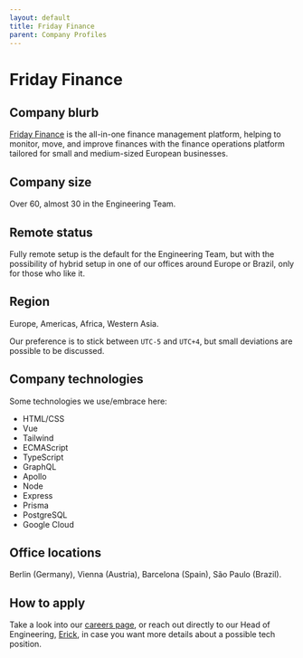 ```yaml
---
layout: default
title: Friday Finance
parent: Company Profiles
---
```


# Friday Finance

## Company blurb

[Friday Finance](https://www.fridayfinance.com/) is the all-in-one finance management platform, helping to monitor, move, and improve finances with the finance operations platform tailored for small and medium-sized European businesses.

## Company size

Over 60, almost 30 in the Engineering Team.

## Remote status

Fully remote setup is the default for the Engineering Team, but with the possibility of hybrid setup in one of our offices around Europe or Brazil, only for those who like it.

## Region

Europe, Americas, Africa, Western Asia.

Our preference is to stick between `UTC-5` and `UTC+4`, but small deviations are possible to be discussed.

## Company technologies

Some technologies we use/embrace here:

- HTML/CSS
- Vue
- Tailwind
- ECMAScript
- TypeScript
- GraphQL
- Apollo
- Node
- Express
- Prisma
- PostgreSQL
- Google Cloud

## Office locations

Berlin (Germany), Vienna (Austria), Barcelona (Spain), São Paulo (Brazil).

## How to apply

Take a look into our [careers page](https://www.fridayfinance.com/careers), or reach out directly to our Head of Engineering, [Erick](https://www.linkedin.com/in/erick-petrucelli/), in case you want more details about a possible tech position.
